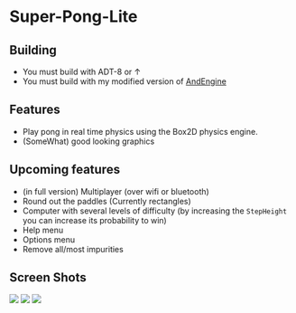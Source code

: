 Super-Pong-Lite
===============
## Building
 * You must build with ADT-8 or ↑
 * You must build with my modified version of [AndEngine](https://github.com/headdetect/AndEngine)

## Features
 * Play pong in real time physics using the Box2D physics engine.
 * (SomeWhat) good looking graphics

## Upcoming features
 * (in full version) Multiplayer (over wifi or bluetooth)
 * Round out the paddles (Currently rectangles)
 * Computer with several levels of difficulty (by increasing the `StepHeight` you can increase its probability to win)
 * Help menu
 * Options menu
 * Remove all/most impurities


## Screen Shots

<img src="http://i.imgur.com/pUVJB.png" />
<img src="http://i.imgur.com/h2CbG.png" />
<img src="http://i.imgur.com/uU0av.png" />